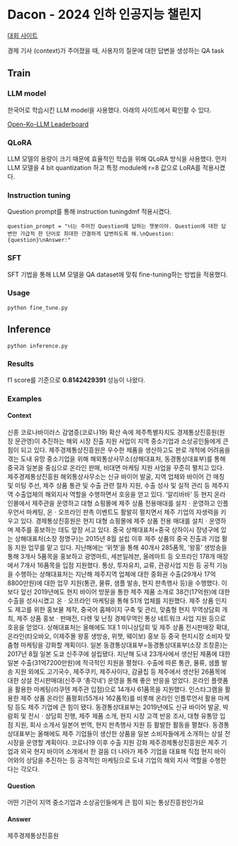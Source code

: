 # Dacon - 2024 인하 인공지능 챌린지

[대회 사이트](https://dacon.io/competitions/official/236291/overview/description)

경제 기사 (context)가 주어졌을 때, 사용자의 질문에 대한 답변을 생성하는 QA task

## Train
### LLM model
한국어로 학습시킨 LLM model을 사용했다. 아래의 사이트에서 확인활 수 있다.

[Open-Ko-LLM Leaderboard](https://huggingface.co/spaces/upstage/open-ko-llm-leaderboard)

### QLoRA

LLM 모델의 용량이 크기 때문에 효율적인 학습을 위해 QLoRA 방식을 사용했다. 먼저 LLM 모델을 4 bit quantization 하고 특정 module에 r=8 값으로 LoRA를 적용시켰다.

### Instruction tuning

Question prompt를 통해 instruction tuningdmf 적용시켰다.

```
question_prompt = "너는 주어진 Question에 답하는 챗봇이야. Question에 대한 답변만 가급적 한 단어로 최대한 간결하게 답변하도록 해.\nQuestion: {question}\nAnswer:"
```

### SFT

SFT 기법을 통해 LLM 모델을 QA dataset에 맞춰 fine-tuning하는 방법을 적용했다.

### Usage

```
python fine_tune.py
```

## Inference

```
python inference.py
```

### Results

f1 score를 기준으로 **0.8142429391** 성능이 나왔다.

### Examples

#### Context

신종 코로나바이러스 감염증(코로나19) 확산 속에 제주특별자치도 경제통상진흥원(원장 문관영)이 추진하는 해외 시장 진출 지원 사업이 지역 중소기업과 소상공인들에게 큰 힘이 되고 있다. 제주경제통상진흥원은 우수한 제품을 생산하고도 판로 개척에 어려움을 겪는 도내 유망 중소기업을 위해 해외통상사무소(상해대표처, 동경통상대표부)를 통해 중국과 일본을 중심으로 온라인 판매, 비대면 마케팅 지원 사업을 꾸준히 펼치고 있다. 제주경제통상진흥원 해외통상사무소는 신규 바이어 발굴, 지역 업체와 바이어 간 매칭 및 미팅 주선, 제주 상품 통관 및 수출 관련 절차 지원, 수출 성사 및 실적 관리 등 제주지역 수출업체의 해외지사 역할을 수행하면서 호응을 얻고 있다. ‘알리바바’ 등 현지 온라인몰에서 제주관을 운영하고 대형 쇼핑몰에 제주 상품 전용매대를 설치ㆍ운영하고 인플우언서 마케팅, 온ㆍ오프라인 판촉 이벤트도 활발히 펼치면서 제주 기업의 자생력을 키우고 있다. 경제통상진흥원은 현지 대형 쇼핑몰에 제주 상품 전용 매대를 설치ㆍ운영하며 제주를 홍보하는 데도 앞장 서고 있다. 중국 상해대표처=중국 상하이시 장녕구에 있는 상해대표처(소장 정명구)는 2015년 8월 설립 이후 제주 상품의 중국 진출과 기업 활동 지원 업무를 맡고 있다. 지난해에는 ‘위챗’을 통해 40개사 285품목, ‘왕홍’ 생방송을 통해 3개사 5품목을 홍보하고 광명마트, 세븐일레븐, 올레마트 등 오프라인 178개 매장에서 7개사 16품목을 입점 지원했다. 통상, 투자유치, 교류, 관광사업 지원 등 공적 기능을 수행하는 상해대표처는 지난해 제주지역 업체에 대한 중화권 수출(29개사 17억8800만원)에 대한 업무 지원(통관, 물류, 샘플 발송, 현지 판촉행사 등)을 수행했다. 이보다 앞선 2019년에도 현지 바이어 방문을 통한 제주 제품 소개로 38건(17억원)에 대한 수출을 성사시켰고 온ㆍ오프라인 마케팅을 통해 51개 업체를 지원했다. 제주 상품 인지도 제고를 위한 홍보물 제작, 중국어 홈페이지 구축 및 관리, 맞춤형 현지 무역상담회 개최, 제주 상품 홍보ㆍ판매전, 다롄 및 난징 경제무역인 통상 네트워크 사업 지원 등으로 호응을 얻었다. 상해대표처는 올해에도 1대 1 미니상담회 및 제주 상품 전시판매장 확대, 온라인(타오바오, 이제주몰 왕홍 생방송, 위챗, 웨이보) 홍보 등 중국 현지시장 소비자 맞춤형 마케팅을 강화할 계획이다. 일본 동경통상대표부=동경통상대표부(소장 조창훈)는 2017년 8월 일본 도쿄 신주쿠에 설립됐다. 지난해 도내 23개사에서 생산된 제품에 대한 일본 수출(31억7200만원)에 적극적인 지원을 펼쳤다. 수출에 따른 통관, 물류, 샘플 발송 지원 외에도 고기국수, 제주쿠키, 제주사이다, 감귤칩 등 제주에서 생산된 26품목에 대한 상설 전시판매대(신주쿠 ‘총각네’) 운영을 통해 좋은 반응을 얻었다. 온라인 플랫폼을 활용한 마케팅(라쿠텐 제주관 입점)으로 14개사 61품목을 지원했다. 인스타그램을 활용한 제주 상품 온라인 품평회(55개사 162품목)를 비롯해 온라인 인플루언서 활용 마케팅 등도 제주 기업에 큰 힘이 됐다. 동경통상대표부는 2019년에도 신규 바이어 발굴, 박람회 및 전시ㆍ상담회 진행, 제주 제품 소개, 현지 시장 고객 반응 조사, 대형 유통망 입점 지원, 회사 소개서 일본어 번역, 현지 판촉행사 지원 등 활발한 활동을 펼쳤다. 동경통상대표부는 올해에도 제주 기업들이 생산한 상품을 일본 소비자들에게 소개하는 상설 전시장을 운영할 계획이다. 코로나19 이후 수출 지원 강화 제주경제통상진흥원은 제주 기업과 외국 현지 바이어 소개에서 한 걸음 더 나아가 제주 기업을 대표해 직접 현지 바이어와의 상담을 추진하는 등 공격적인 마케팅으로 도내 기업의 해외 지사 역할을 수행한다는 각오다.

#### Question

어떤 기관이 지역 중소기업과 소상공인들에게 큰 힘이 되는 통상진흥원인가요

#### Answer

제주경제통상진흥원
